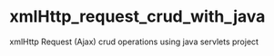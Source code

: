 # xmlHttp_request_crud_with_java
xmlHttp Request (Ajax) crud operations using java servlets project
